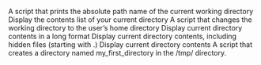 A script that prints the absolute path name of the current working directory
Display the contents list of your current directory
A script that changes the working directory to the user’s home directory
Display current directory contents in a long format
Display current directory contents, including hidden files (starting with .)
Display current directory contents
A script that creates a directory named my_first_directory in the /tmp/ directory. 

